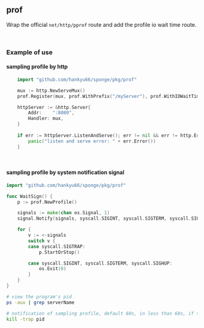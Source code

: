 ## prof

Wrap the official `net/http/pprof` route and add the profile io wait time route.

<br>

### Example of use

#### sampling profile by http

```go
    import "github.com/hankyu66/sponge/pkg/prof"

    mux := http.NewServeMux()
    prof.Register(mux, prof.WithPrefix("/myServer"), prof.WithIOWaitTime())

    httpServer := &http.Server{
        Addr:    ":8080",
        Handler: mux,
    }
	
    if err := httpServer.ListenAndServe(); err != nil && err != http.ErrServerClosed {
        panic("listen and serve error: " + err.Error())
    }
```

<br>

#### sampling profile by system notification signal

```go
import "github.com/hankyu66/sponge/pkg/prof"

func WaitSign() {
	p := prof.NewProfile()

	signals := make(chan os.Signal, 1)
	signal.Notify(signals, syscall.SIGINT, syscall.SIGTERM, syscall.SIGHUP, syscall.SIGTRAP)

	for {
		v := <-signals
		switch v {
		case syscall.SIGTRAP:
			p.StartOrStop()

		case syscall.SIGINT, syscall.SIGTERM, syscall.SIGHUP:
			os.Exit(0)
		}
	}
}
```

```bash
# view the program's pid
ps -aux | grep serverName

# notification of sampling profile, default 60s, in less than 60s, if the second execution will actively stop sampling profile
kill -trap pid
```
